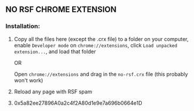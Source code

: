 ## NO RSF CHROME EXTENSION

### Installation:

1. Copy all the files here (except the .crx file) to a folder on your computer,
enable `Developer mode` on `chrome://extensions`, click
`Load unpacked extension...`, and load that folder

    OR

    Open `chrome://extensions` and drag in the `no-rsf.crx` file (this probably
      won't work)

2. Reload any page with RSF spam

3. 0x5a82ee27896A0a2c4f2A80d1e9e7a696b0664e1D
